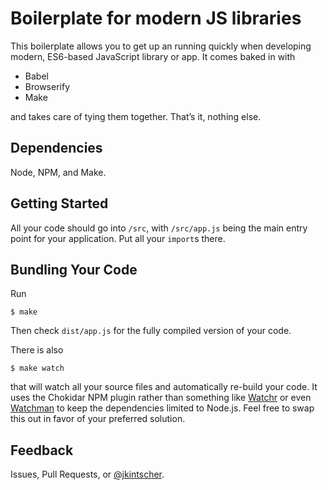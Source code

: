 # Boilerplate for modern JS libraries

This boilerplate allows you to get up an running quickly when developing modern,
ES6-based JavaScript library or app. It comes baked in with

- Babel
- Browserify
- Make

and takes care of tying them together. That’s it, nothing else.

## Dependencies

Node, NPM, and Make.

## Getting Started

All your code should go into `/src`, with `/src/app.js` being the main entry
point for your application. Put all your `import`s there.

## Bundling Your Code

Run

```
$ make
```

Then check `dist/app.js` for the fully compiled version of your code.

There is also

```
$ make watch
```

that will watch all your source files and automatically re-build your code.
It uses the Chokidar NPM plugin rather than something like
[Watchr](https://github.com/mynyml/watchr) or even
[Watchman](https://facebook.github.io/watchman/) to keep the dependencies
limited to Node.js.
Feel free to swap this out in favor of your preferred solution.

## Feedback

Issues, Pull Requests, or [@jkintscher](https://twitter.com/jkintscher).
